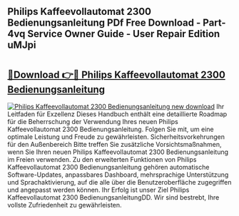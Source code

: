 ## Philips Kaffeevollautomat 2300 Bedienungsanleitung PDf Free Download - Part-4vq Service Owner Guide - User Repair Edition uMJpi

# <h2><a href="http://df61nxa.blite.top/?on=Philips+Kaffeevollautomat+2300+Bedienungsanleitung">🔗Download 👉🔴 Philips Kaffeevollautomat 2300 Bedienungsanleitung</a></h2>

[![Philips Kaffeevollautomat 2300 Bedienungsanleitung new download](https://i.imgur.com/lujVjoI.png)](http://df61nxa.blite.top/?on=Philips+Kaffeevollautomat+2300+Bedienungsanleitung)
Ihr Leitfaden für Exzellenz Dieses Handbuch enthält eine detaillierte Roadmap für die Beherrschung der Verwendung Ihres neuen Philips Kaffeevollautomat 2300 Bedienungsanleitung. Folgen Sie mit, um eine optimale Leistung und Freude zu gewährleisten. Sicherheitsvorkehrungen für den Außenbereich Bitte treffen Sie zusätzliche Vorsichtsmaßnahmen, wenn Sie Ihren neuen Philips Kaffeevollautomat 2300 Bedienungsanleitung im Freien verwenden. Zu den erweiterten Funktionen von Philips Kaffeevollautomat 2300 Bedienungsanleitung gehören automatische Software-Updates, anpassbares Dashboard, mehrsprachige Unterstützung und Sprachaktivierung, auf die alle über die Benutzeroberfläche zugegriffen und angepasst werden können. Ihr Erfolg ist unser Ziel Philips Kaffeevollautomat 2300 BedienungsanleitungDD. Wir sind bestrebt, Ihre vollste Zufriedenheit zu gewährleisten.
